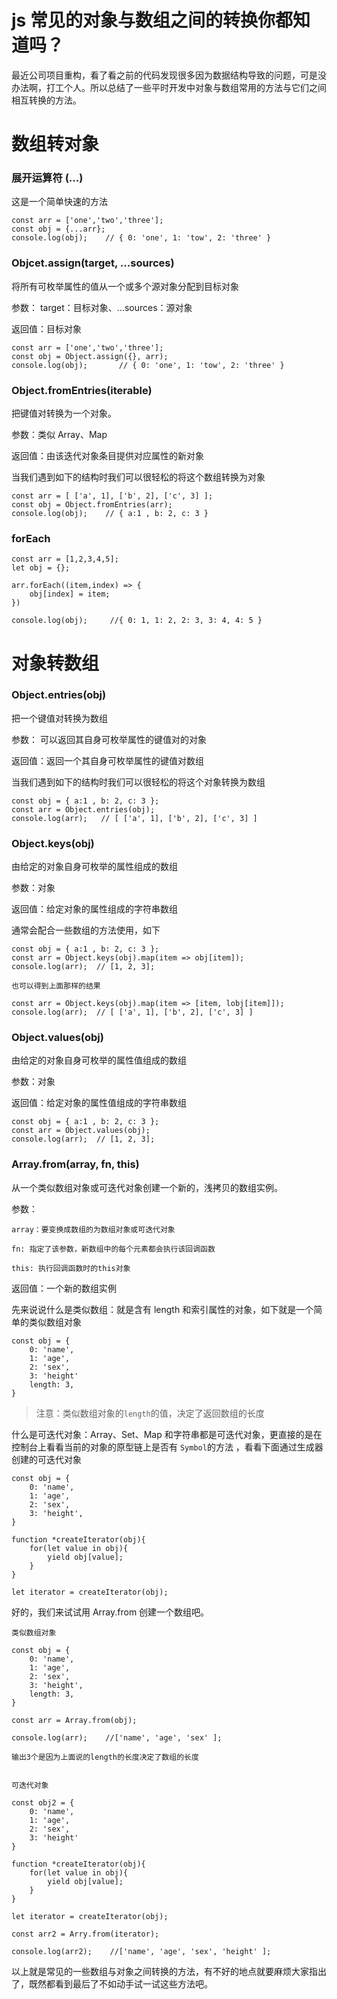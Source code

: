 # js 常见的对象与数组之间的转换你都知道吗？

最近公司项目重构，看了看之前的代码发现很多因为数据结构导致的问题，可是没办法啊，打工个人。所以总结了一些平时开发中对象与数组常用的方法与它们之间相互转换的方法。

# 数组转对象

### 展开运算符 (...)

这是一个简单快速的方法

```
const arr = ['one','two','three'];
const obj = {...arr};
console.log(obj);    // { 0: 'one', 1: 'tow', 2: 'three' }

```

### Objcet.assign(target, ...sources)

将所有可枚举属性的值从一个或多个源对象分配到目标对象

参数： target：目标对象、...sources：源对象

返回值：目标对象

```
const arr = ['one','two','three'];
const obj = Object.assign({}, arr);
console.log(obj);       // { 0: 'one', 1: 'tow', 2: 'three' }
```

### Object.fromEntries(iterable)

把键值对转换为一个对象。

参数：类似 Array、Map

返回值：由该迭代对象条目提供对应属性的新对象

当我们遇到如下的结构时我们可以很轻松的将这个数组转换为对象

```
const arr = [ ['a', 1], ['b', 2], ['c', 3] ];
const obj = Object.fromEntries(arr);
console.log(obj);    // { a:1 , b: 2, c: 3 }

```

### forEach

```
const arr = [1,2,3,4,5];
let obj = {};

arr.forEach((item,index) => {
    obj[index] = item;
})

console.log(obj);     //{ 0: 1, 1: 2, 2: 3, 3: 4, 4: 5 }

```

# 对象转数组

### Object.entries(obj)

把一个键值对转换为数组

参数： 可以返回其自身可枚举属性的键值对的对象

返回值：返回一个其自身可枚举属性的键值对数组

当我们遇到如下的结构时我们可以很轻松的将这个对象转换为数组

```
const obj = { a:1 , b: 2, c: 3 };
const arr = Object.entries(obj);
console.log(arr);   // [ ['a', 1], ['b', 2], ['c', 3] ]

```

### Object.keys(obj)

由给定的对象自身可枚举的属性组成的数组

参数：对象

返回值：给定对象的属性组成的字符串数组

通常会配合一些数组的方法使用，如下

```
const obj = { a:1 , b: 2, c: 3 };
const arr = Object.keys(obj).map(item => obj[item]);
console.log(arr);  // [1, 2, 3];

也可以得到上面那样的结果

const arr = Object.keys(obj).map(item => [item, lobj[item]]);
console.log(arr);  // [ ['a', 1], ['b', 2], ['c', 3] ]

```

### Object.values(obj)

由给定的对象自身可枚举的属性值组成的数组

参数：对象

返回值：给定对象的属性值组成的字符串数组

```
const obj = { a:1 , b: 2, c: 3 };
const arr = Object.values(obj);
console.log(arr);  // [1, 2, 3];

```

### Array.from(array, fn, this)

从一个类似数组对象或可迭代对象创建一个新的，浅拷贝的数组实例。

参数：

    array：要变换成数组的为数组对象或可迭代对象

    fn: 指定了该参数，新数组中的每个元素都会执行该回调函数

    this: 执行回调函数时的this对象

返回值：一个新的数组实例

先来说说什么是类似数组：就是含有 length 和索引属性的对象，如下就是一个简单的类似数组对象

```
const obj = {
    0: 'name',
    1: 'age',
    2: 'sex',
    3: 'height'
    length: 3,
}
```

> 注意：类似数组对象的`length`的值，决定了返回数组的长度

什么是可迭代对象：Array、Set、Map 和字符串都是可迭代对象，更直接的是在控制台上看看当前的对象的原型链上是否有 `Symbol`的方法 ，看看下面通过生成器创建的可迭代对象

```
const obj = {
    0: 'name',
    1: 'age',
    2: 'sex',
    3: 'height',
}

function *createIterator(obj){
    for(let value in obj){
        yield obj[value];
    }
}

let iterator = createIterator(obj);

```

好的，我们来试试用 Array.from 创建一个数组吧。

```
类似数组对象

const obj = {
    0: 'name',
    1: 'age',
    2: 'sex',
    3: 'height',
    length: 3,
}

const arr = Array.from(obj);

console.log(arr);    //['name', 'age', 'sex' ];

输出3个是因为上面说的length的长度决定了数组的长度


可迭代对象

const obj2 = {
    0: 'name',
    1: 'age',
    2: 'sex',
    3: 'height'
}

function *createIterator(obj){
    for(let value in obj){
        yield obj[value];
    }
}

let iterator = createIterator(obj);

const arr2 = Arry.from(iterator);

console.log(arr2);    //['name', 'age', 'sex', 'height' ];

```

以上就是常见的一些数组与对象之间转换的方法，有不好的地点就要麻烦大家指出了，既然都看到最后了不如动手试一试这些方法吧。
